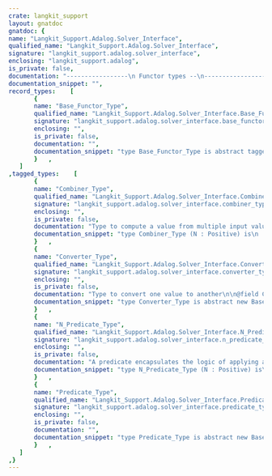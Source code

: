 ```yaml
---
crate: langkit_support
layout: gnatdoc
gnatdoc: {
name: "Langkit_Support.Adalog.Solver_Interface",
qualified_name: "Langkit_Support.Adalog.Solver_Interface",
signature: "langkit_support.adalog.solver_interface",
enclosing: "langkit_support.adalog",
is_private: false,
documentation: "-----------------\n Functor types --\n-----------------",
documentation_snippet: "",
record_types:    [
       {
       name: "Base_Functor_Type",
       qualified_name: "Langkit_Support.Adalog.Solver_Interface.Base_Functor_Type",
       signature: "langkit_support.adalog.solver_interface.base_functor_type",
       enclosing: "",
       is_private: false,
       documentation: "",
       documentation_snippet: "type Base_Functor_Type is abstract tagged record\n   Ref_Count : Natural;\nend record;",
       }   ,
   ]
,tagged_types:    [
       {
       name: "Combiner_Type",
       qualified_name: "Langkit_Support.Adalog.Solver_Interface.Combiner_Type",
       signature: "langkit_support.adalog.solver_interface.combiner_type",
       enclosing: "",
       is_private: false,
       documentation: "Type to compute a value from multiple input values\n\n@field N\n@field Cache_Set\n@field Cache_Key\n@field Cache_Value",
       documentation_snippet: "type Combiner_Type (N : Positive) is\n  abstract new Base_Functor_Type with\nrecord\n   Cache_Set   : Boolean;\n   Cache_Key   : Value_Array (1 .. N);\n   Cache_Value : Value_Type;\nend record;",
       }   ,
       {
       name: "Converter_Type",
       qualified_name: "Langkit_Support.Adalog.Solver_Interface.Converter_Type",
       signature: "langkit_support.adalog.solver_interface.converter_type",
       enclosing: "",
       is_private: false,
       documentation: "Type to convert one value to another\n\n@field Cache_Set\n@field Cache_Key\n@field Cache_Value",
       documentation_snippet: "type Converter_Type is abstract new Base_Functor_Type with record\n   Cache_Set              : Boolean;\n   Cache_Key, Cache_Value : Value_Type;\nend record;",
       }   ,
       {
       name: "N_Predicate_Type",
       qualified_name: "Langkit_Support.Adalog.Solver_Interface.N_Predicate_Type",
       signature: "langkit_support.adalog.solver_interface.n_predicate_type",
       enclosing: "",
       is_private: false,
       documentation: "A predicate encapsulates the logic of applying a boolean predicate to a\nlist of values, returning whether the predicate succeeds.\n\n@field N\n@field Cache_Set\n@field Cache_Key\n@field Cache_Value",
       documentation_snippet: "type N_Predicate_Type (N : Positive) is\n  abstract new Base_Functor_Type with\nrecord\n   Cache_Set   : Boolean;\n   Cache_Key   : Value_Array (1 .. N);\n   Cache_Value : Boolean;\nend record;",
       }   ,
       {
       name: "Predicate_Type",
       qualified_name: "Langkit_Support.Adalog.Solver_Interface.Predicate_Type",
       signature: "langkit_support.adalog.solver_interface.predicate_type",
       enclosing: "",
       is_private: false,
       documentation: "",
       documentation_snippet: "type Predicate_Type is abstract new Base_Functor_Type with record\n   Cache_Set   : Boolean;\n   Cache_Key   : Value_Type;\n   Cache_Value : Boolean;\nend record;",
       }   ,
   ]
,}
---
```

